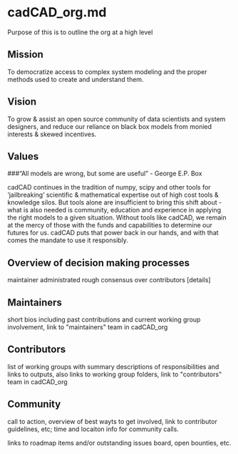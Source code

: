 # cadCAD_org.md

Purpose of this is to outline the org at a high level

## Mission

To democratize access to complex system modeling and the proper methods used to create and understand them. 

## Vision

To grow & assist an open source community of data scientists and system designers, and reduce our reliance on black box models from monied interests & skewed incentives.

## Values

###“All models are wrong, but some are useful” - George E.P. Box

cadCAD continues in the tradition of numpy, scipy and other tools for ‘jailbreaking’ scientific & mathematical expertise out of high cost tools & knowledge silos. But tools alone are insufficient to bring this shift about - what is also needed is community, education and experience in applying the right models to a given situation. Without tools like cadCAD, we remain at the mercy of those with the funds and capabilities to determine our futures for us. cadCAD puts that power back in our hands, and with that comes the mandate to use it responsibly.

## Overview of decision making processes

maintainer administrated rough consensus over contributors [details]

## Maintainers 

short bios including past contributions and current working group involvement, link to "maintainers" team in cadCAD_org

## Contributors

list of working groups with summary descriptions of responsibilities and links to outputs, also links to working group folders, link to "contributors" team in cadCAD_org

## Community

call to action, overview of best wayts to get involved, link to contributor guidelines, etc; time and locaiton info for community calls.

links to roadmap items and/or outstanding issues board, open bounties, etc.
